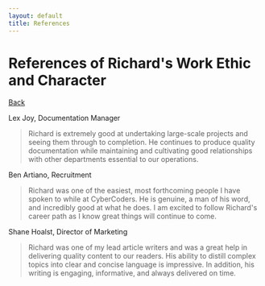 ```yaml
---
layout: default
title: References
---
```



# References of Richard's Work Ethic and Character

[Back](index.html)

Lex Joy, Documentation Manager

> Richard is extremely good at undertaking large-scale projects and seeing them through to completion. He continues to produce quality documentation while maintaining and cultivating good relationships with other departments essential to our operations. 

Ben Artiano, Recruitment 

> Richard was one of the easiest, most forthcoming people I have spoken to while at CyberCoders. He is genuine, a man of his word, and incredibly good at what he does. I am excited to follow Richard's career path as I know great things will continue to come.

Shane Hoalst, Director of Marketing 

> Richard was one of my lead article writers and was a great help in delivering quality content to our readers. His ability to distill complex topics into clear and concise language is impressive. In addition, his writing is engaging, informative, and always delivered on time.

